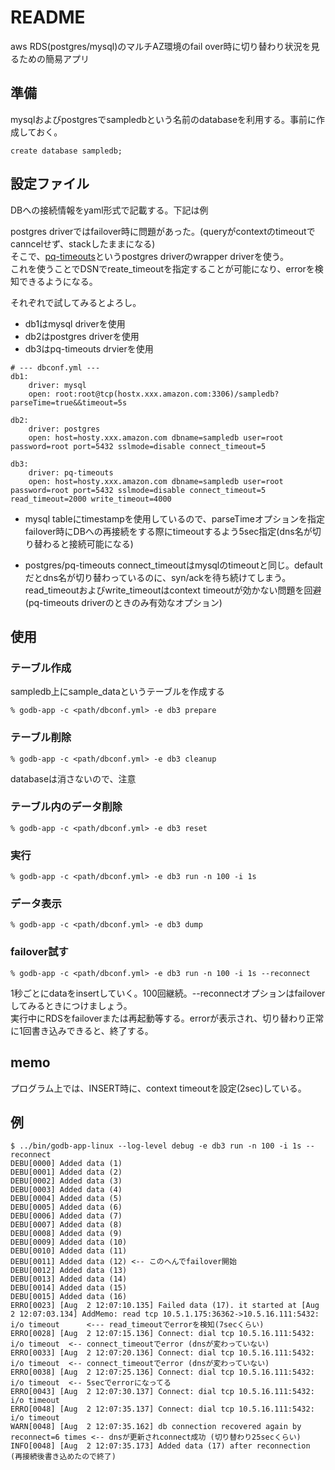 # README

aws RDS(postgres/mysql)のマルチAZ環境のfail over時に切り替わり状況を見るための簡易アプリ

##  準備

mysqlおよびpostgresでsampledbという名前のdatabaseを利用する。事前に作成しておく。

```
create database sampledb;
```

## 設定ファイル

DBへの接続情報をyaml形式で記載する。下記は例

postgres driverではfailover時に問題があった。(queryがcontextのtimeoutでcanncelせず、stackしたままになる)  
そこで、[pq-timeouts](https://github.com/Kount/pq-timeouts)というpostgres driverのwrapper driverを使う。  
これを使うことでDSNでreate_timeoutを指定することが可能になり、errorを検知できるようになる。  

それぞれで試してみるとよろし。  

 - db1はmysql driverを使用
 - db2はpostgres driverを使用
 - db3はpq-timeouts drvierを使用

```
# --- dbconf.yml ---
db1:
    driver: mysql
    open: root:root@tcp(hostx.xxx.amazon.com:3306)/sampledb?parseTime=true&&timeout=5s

db2:
    driver: postgres
    open: host=hosty.xxx.amazon.com dbname=sampledb user=root password=root port=5432 sslmode=disable connect_timeout=5

db3:
    driver: pq-timeouts
    open: host=hosty.xxx.amazon.com dbname=sampledb user=root password=root port=5432 sslmode=disable connect_timeout=5 read_timeout=2000 write_timeout=4000
```

 - mysql
     tableにtimestampを使用しているので、parseTimeオプションを指定
     failover時にDBへの再接続をする際にtimeoutするよう5sec指定(dns名が切り替わると接続可能になる)
 
 - postgres/pq-timeouts
     connect_timeoutはmysqlのtimeoutと同じ。defaultだとdns名が切り替わっているのに、syn/ackを待ち続けてしまう。
     read_timeoutおよびwrite_timeoutはcontext timeoutが効かない問題を回避 (pq-timeouts driverのときのみ有効なオプション)

## 使用

### テーブル作成

sampledb上にsample_dataというテーブルを作成する

```
% godb-app -c <path/dbconf.yml> -e db3 prepare
```

### テーブル削除

```
% godb-app -c <path/dbconf.yml> -e db3 cleanup
```
databaseは消さないので、注意

### テーブル内のデータ削除

```
% godb-app -c <path/dbconf.yml> -e db3 reset
```

### 実行

```
% godb-app -c <path/dbconf.yml> -e db3 run -n 100 -i 1s
```

### データ表示

```
% godb-app -c <path/dbconf.yml> -e db3 dump
```

### failover試す

```
% godb-app -c <path/dbconf.yml> -e db3 run -n 100 -i 1s --reconnect
```

1秒ごとにdataをinsertしていく。100回継続。--reconnectオプションはfailoverしてみるときにつけましょう。  
実行中にRDSをfailoverまたは再起動等する。errorが表示され、切り替わり正常に1回書き込みできると、終了する。  

## memo

プログラム上では、INSERT時に、context timeoutを設定(2sec)している。

## 例

```
$ ../bin/godb-app-linux --log-level debug -e db3 run -n 100 -i 1s --reconnect
DEBU[0000] Added data (1)
DEBU[0001] Added data (2)
DEBU[0002] Added data (3)
DEBU[0003] Added data (4)
DEBU[0004] Added data (5)
DEBU[0005] Added data (6)
DEBU[0006] Added data (7)
DEBU[0007] Added data (8)
DEBU[0008] Added data (9)
DEBU[0009] Added data (10)
DEBU[0010] Added data (11)
DEBU[0011] Added data (12) <-- このへんでfailover開始
DEBU[0012] Added data (13)
DEBU[0013] Added data (14)
DEBU[0014] Added data (15)
DEBU[0015] Added data (16)
ERRO[0023] [Aug  2 12:07:10.135] Failed data (17). it started at [Aug  2 12:07:03.134] AddMemo: read tcp 10.5.1.175:36362->10.5.16.111:5432: i/o timeout      <--- read_timeoutでerrorを検知(7secくらい)
ERRO[0028] [Aug  2 12:07:15.136] Connect: dial tcp 10.5.16.111:5432: i/o timeout  <-- connect_timeoutでerror (dnsが変わっていない)
ERRO[0033] [Aug  2 12:07:20.136] Connect: dial tcp 10.5.16.111:5432: i/o timeout  <-- connect_timeoutでerror (dnsが変わっていない)
ERRO[0038] [Aug  2 12:07:25.136] Connect: dial tcp 10.5.16.111:5432: i/o timeout  <-- 5secでerrorになってる
ERRO[0043] [Aug  2 12:07:30.137] Connect: dial tcp 10.5.16.111:5432: i/o timeout
ERRO[0048] [Aug  2 12:07:35.137] Connect: dial tcp 10.5.16.111:5432: i/o timeout
WARN[0048] [Aug  2 12:07:35.162] db connection recovered again by reconnect=6 times <-- dnsが更新されconnect成功 (切り替わり25secくらい)
INFO[0048] [Aug  2 12:07:35.173] Added data (17) after reconnection  (再接続後書き込めたので終了)
```



